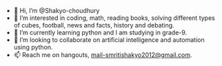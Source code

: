 - 👋 Hi, I’m @Shakyo-choudhury
- 👀 I’m interested in coding, math, reading books, solving different types of cubes, football, news and facts, history and debating.
- 🌱 I’m currently learning python and I am studying in grade-9.
- 💞️ I’m looking to collaborate on artificial intelligence and automation using python.
- 📫 Reach me on hangouts, mail-smritishakyo2012@gmail.com.

<!---
Shakyo-choudhury/Shakyo-choudhury is a ✨ special ✨ repository because its `README.md` (this file) appears on your GitHub profile.
You can click the Preview link to take a look at your changes.
--->
